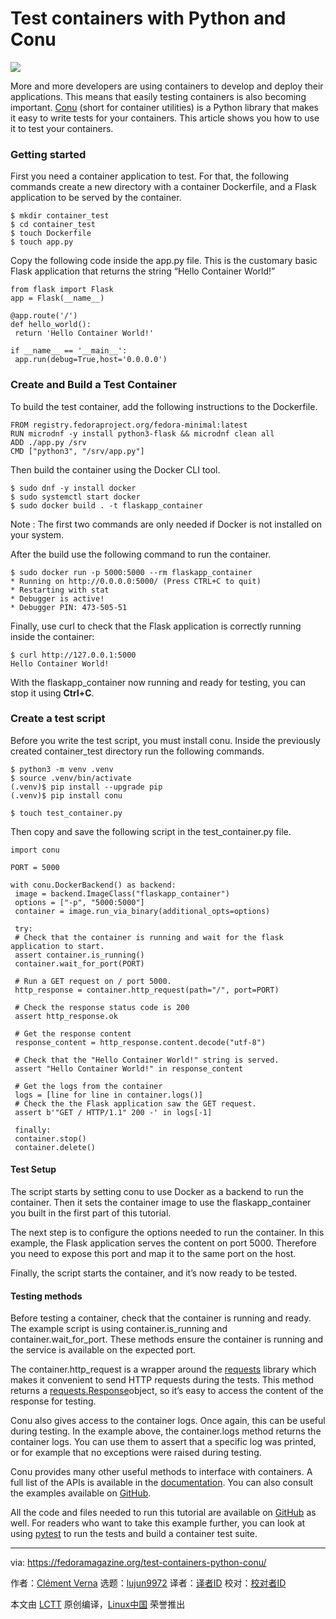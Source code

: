 Test containers with Python and Conu
======

![](https://fedoramagazine.org/wp-content/uploads/2018/08/conu-816x345.jpg)

More and more developers are using containers to develop and deploy their applications. This means that easily testing containers is also becoming important. [Conu][1] (short for container utilities) is a Python library that makes it easy to write tests for your containers. This article shows you how to use it to test your containers.

### Getting started

First you need a container application to test. For that, the following commands create a new directory with a container Dockerfile, and a Flask application to be served by the container.
```
$ mkdir container_test
$ cd container_test
$ touch Dockerfile
$ touch app.py

```

Copy the following code inside the app.py file. This is the customary basic Flask application that returns the string “Hello Container World!”
```
from flask import Flask
app = Flask(__name__)

@app.route('/')
def hello_world():
 return 'Hello Container World!'

if __name__ == '__main__':
 app.run(debug=True,host='0.0.0.0')

```

### Create and Build a Test Container

To build the test container, add the following instructions to the Dockerfile.
```
FROM registry.fedoraproject.org/fedora-minimal:latest
RUN microdnf -y install python3-flask && microdnf clean all
ADD ./app.py /srv
CMD ["python3", "/srv/app.py"]

```

Then build the container using the Docker CLI tool.
```
$ sudo dnf -y install docker
$ sudo systemctl start docker
$ sudo docker build . -t flaskapp_container

```

Note : The first two commands are only needed if Docker is not installed on your system.

After the build use the following command to run the container.
```
$ sudo docker run -p 5000:5000 --rm flaskapp_container
* Running on http://0.0.0.0:5000/ (Press CTRL+C to quit)
* Restarting with stat
* Debugger is active!
* Debugger PIN: 473-505-51

```

Finally, use curl to check that the Flask application is correctly running inside the container:
```
$ curl http://127.0.0.1:5000
Hello Container World!

```

With the flaskapp_container now running and ready for testing, you can stop it using **Ctrl+C**.

### Create a test script

Before you write the test script, you must install conu. Inside the previously created container_test directory run the following commands.
```
$ python3 -m venv .venv
$ source .venv/bin/activate
(.venv)$ pip install --upgrade pip
(.venv)$ pip install conu

$ touch test_container.py

```

Then copy and save the following script in the test_container.py file.
```
import conu

PORT = 5000

with conu.DockerBackend() as backend:
 image = backend.ImageClass("flaskapp_container")
 options = ["-p", "5000:5000"]
 container = image.run_via_binary(additional_opts=options)

 try:
 # Check that the container is running and wait for the flask application to start.
 assert container.is_running()
 container.wait_for_port(PORT)

 # Run a GET request on / port 5000.
 http_response = container.http_request(path="/", port=PORT)

 # Check the response status code is 200
 assert http_response.ok

 # Get the response content
 response_content = http_response.content.decode("utf-8")

 # Check that the "Hello Container World!" string is served.
 assert "Hello Container World!" in response_content

 # Get the logs from the container
 logs = [line for line in container.logs()]
 # Check the the Flask application saw the GET request.
 assert b'"GET / HTTP/1.1" 200 -' in logs[-1]

 finally:
 container.stop()
 container.delete()

```

#### Test Setup

The script starts by setting conu to use Docker as a backend to run the container. Then it sets the container image to use the flaskapp_container you built in the first part of this tutorial.

The next step is to configure the options needed to run the container. In this example, the Flask application serves the content on port 5000. Therefore you need to expose this port and map it to the same port on the host.

Finally, the script starts the container, and it’s now ready to be tested.

#### Testing methods

Before testing a container, check that the container is running and ready. The example script is using container.is_running and container.wait_for_port. These methods ensure the container is running and the service is available on the expected port.

The container.http_request is a wrapper around the [requests][2] library which makes it convenient to send HTTP requests during the tests. This method returns a [requests.Response][3]object, so it’s easy to access the content of the response for testing.

Conu also gives access to the container logs. Once again, this can be useful during testing. In the example above, the container.logs method returns the container logs. You can use them to assert that a specific log was printed, or for example that no exceptions were raised during testing.

Conu provides many other useful methods to interface with containers. A full list of the APIs is available in the [documentation][4]. You can also consult the examples available on [GitHub][5].

All the code and files needed to run this tutorial are available on [GitHub][6] as well. For readers who want to take this example further, you can look at using [pytest][7] to run the tests and build a container test suite.


--------------------------------------------------------------------------------

via: https://fedoramagazine.org/test-containers-python-conu/

作者：[Clément Verna][a]
选题：[lujun9972](https://github.com/lujun9972)
译者：[译者ID](https://github.com/译者ID)
校对：[校对者ID](https://github.com/校对者ID)

本文由 [LCTT](https://github.com/LCTT/TranslateProject) 原创编译，[Linux中国](https://linux.cn/) 荣誉推出

[a]: https://fedoramagazine.org/author/cverna/
[1]: https://github.com/user-cont/conu
[2]: http://docs.python-requests.org/en/master/
[3]: http://docs.python-requests.org/en/master/api/#requests.Response
[4]: https://conu.readthedocs.io/en/latest/index.html
[5]: https://github.com/user-cont/conu/tree/master/docs/source/examples
[6]: https://github.com/cverna/container_test_script
[7]: https://docs.pytest.org/en/latest/
